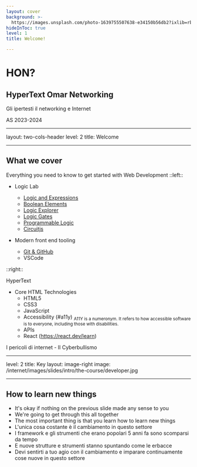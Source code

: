 ```yaml
---
layout: cover
background: >-
  https://images.unsplash.com/photo-1639755507638-e34150b56db2?ixlib=rb-4.0.3&ixid=MnwxMjA3fDB8MHxwaG90by1wYWdlfHx8fGVufDB8fHx8&auto=format&fit=crop&w=1374&q=80
hideInToc: true
level: 1
title: Welcome!

---
```


# HON?

## HyperText Omar Networking

Gli ipertesti il networking  e Internet 

<!-- Add date to bottom of the page -->
<div class="absolute bottom-0 ">
<p class="opacity-50 text-xs">AS 2023-2024</p>
</div>

---
layout: two-cols-header
level: 2
title: Welcome

---

## What we cover

Everything you need to know to get started with Web Development
::left::

* Logic Lab
  * [Logic and Expressions](/internet/logic-lab/expressions)
  * [Boolean Elements](/internet/logic-lab/elements)
  * [Logic Explorer](/internet/logic-lab/explorer)
  * [Logic Gates](/internet/logic-lab/logic-gates)
  * [Programmable Logic](/internet/logic-lab/programmable)
  * [Circuitjs](http://tinyurl.com/yk7v5xzw)

* Modern front end tooling
  * [Git &  GitHub](https://www.robinwieruch.de/git-essential-commands/)
  * VSCode
  

::right::

HyperText

* Core HTML Technologies
  * HTML5
  * CSS3
  * JavaScript
  * Accessibility (#a11y) <sub>A11Y is a numeronym. It refers to how accessible software is to everyone, including those with disabilities.</sub>
  * APIs
  * React (https://react.dev/learn)

I pericoli di internet - Il Cyberbullismo

<!-- 

Slide notes: 

* Ok, ecco l'elenco degli argomenti e di alcuni strumenti che tratteremo nelle prossime settimane
*Oggi parliamo di Come funziona il web
* E in futuro le lezioni copriranno
   * HTML5 - che costituisce gli elementi costitutivi delle nostre pagine web - come contrassegnare i documenti in modo conforme e utilizzare correttamente tutti i tag semantici
   * CSS3 - ciò che usiamo per dare stile alle nostre pagine - per renderle davvero magiche con i moderni CSS
   * e JavaScript: ciò che utilizziamo per aggiungere importanti interazioni dell'utente alle nostre pagine
   *Si parla anche di accessibilità (o denominata "a11y")
   * Ci immergeremo in alcuni stack tecnologici moderni e utilizzeremo librerie come TailwindCSS, VueJS e Nuxt
   * E poi abbiamo un intero elenco di strumenti moderni che potrai utilizzare e sperimentare. Questi sono esattamente gli stessi strumenti che utilizzerai quando entrerai nell'industria, quindi è davvero importante che tu acquisisca familiarità con loro ora

-->

---
level: 2
title: Key
layout: image-right
image: /internet/images/slides/intro/the-course/developer.jpg

---

## How to learn new things

* It's okay if nothing on the previous slide made any sense to you
* We're going to get through this all together
* The most important thing is that you learn how to learn new things
* L'unica cosa costante è il cambiamento in questo settore
* I framework e gli strumenti che erano popolari 5 anni fa sono scomparsi da tempo
* E nuove strutture e strumenti stanno spuntando come le erbacce
* Devi sentirti a tuo agio con il cambiamento e imparare continuamente cose nuove in questo settore

<!-- 

Slide Notes: 

* The only thing that's constant is change in this industry
* Frameworks and tools that were popular 5 years ago are long gone
* And new frameworks and tooling are coming up like weeds 
* You have to be comfortable with change and with learning new things all the time in this industry

-->
